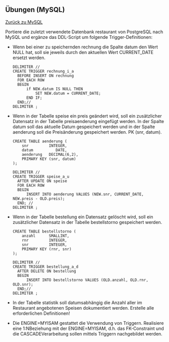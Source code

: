 ## Übungen (MySQL)

[Zurück zu MySQL](README.md)

Portiere die zuletzt verwendete Datenbank restaurant von PostgreSQL nach MySQL und
ergänze das DDL-Script um folgende Trigger-Definitionen:

- Wenn bei einer zu speichernden rechnung die Spalte datum den Wert NULL hat, soll sie
  jeweils durch den aktuellen Wert CURRENT_DATE ersetzt werden.

  ```mysql
  DELIMITER //
  CREATE TRIGGER rechnung_i_a 
  	BEFORE INSERT ON rechnung
  	FOR EACH ROW
  	BEGIN
  		if NEW.datum IS NULL THEN
  			SET NEW.datum = CURRENT_DATE;
  		END IF;
  	END;//
  DELIMITER ;
  ```

- Wenn in der Tabelle speise ein preis geändert wird, soll ein zusätzlicher Datensatz in
  der Tabelle preisaenderung eingefügt werden. In der Spalte datum soll das aktuelle
  Datum gespeichert werden und in der Spalte aenderung soll die Preisänderung
  gespeichert werden. PK (snr, datum).

  ```mysql
  CREATE TABLE aenderung (
      snr         INTEGER,
      datum 		 DATE,
      aenderung   DECIMAL(6,2),
      PRIMARY KEY (snr, datum)
  );
             
  DELIMITER //
  CREATE TRIGGER speise_a_u
  	AFTER UPDATE ON speise
  	FOR EACH ROW
  	BEGIN
  		INSERT INTO aenderung VALUES (NEW.snr, CURRENT_DATE, NEW.preis - OLD.preis);
  	END; //
  DELIMITER ;
  ```

- Wenn in der Tabelle bestellung ein Datensatz gelöscht wird, soll ein zusätzlicher
  Datensatz in der Tabelle bestellstorno gespeichert werden.

  ```mysql
  CREATE TABLE bestellstorno (
      anzahl      SMALLINT,
      rnr         INTEGER,
      snr         INTEGER,
      PRIMARY KEY (rnr, snr)
  );
  
  DELIMITER //
  CREATE TRIGGER bestellung_a_d
  	AFTER DELETE ON bestellung
  	BEGIN
  		INSERT INTO bestellstorno VALUES (OLD.anzahl, OLD.rnr, OLD.snr);
  	END;//
  DELIMITER ;
  ```

- In der Tabelle statistik soll datumsabhängig die Anzahl aller im Restaurant
  angebotenen Speisen dokumentiert werden. Erstelle alle erforderlichen Definitionen!

  

- Die ENGINE=MYISAM gestattet die Verwendung von Triggern. Realisiere eine 1:NBeziehung mit der ENGINE=MYISAM, d.h. das FK-Constraint und die CASCADEVerarbeitung sollen mittels Triggern nachgebildet werden.

